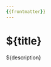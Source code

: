 ```yaml
---
{{frontmatter}}
---
```


# ${title}

${description}

<!-- TODO: Write the rest of this file! -->
